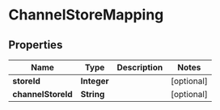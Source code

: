 
# ChannelStoreMapping

## Properties
Name | Type | Description | Notes
------------ | ------------- | ------------- | -------------
**storeId** | **Integer** |  |  [optional]
**channelStoreId** | **String** |  |  [optional]



